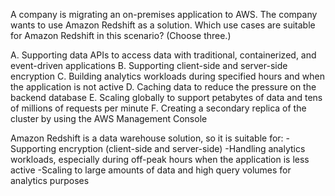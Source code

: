 A company is migrating an on-premises application to AWS. The company wants to use Amazon Redshift as a solution. Which use cases are suitable for Amazon Redshift in this scenario? (Choose three.) 

A. Supporting data APIs to access data with traditional, containerized, and event-driven applications 
B. Supporting client-side and server-side encryption 
C. Building analytics workloads during specified hours and when the application is not active 
D. Caching data to reduce the pressure on the backend database 
E. Scaling globally to support petabytes of data and tens of millions of requests per minute 
F. Creating a secondary replica of the cluster by using the AWS Management Console

Amazon Redshift is a data warehouse solution, so it is suitable for: 
-Supporting encryption (client-side and server-side) 
-Handling analytics workloads, especially during off-peak hours when the application is less active 
-Scaling to large amounts of data and high query volumes for analytics purposes